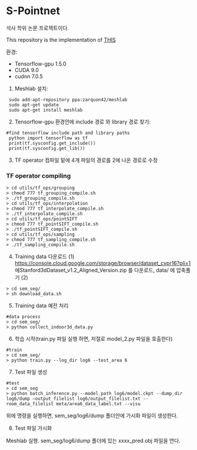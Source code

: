 # S-Pointnet

석사 학위 논문 프로젝트이다.

This repository is the implementation of [THIS](http://www.riss.kr/link?id=T15511783) 


환경:

- Tensorflow-gpu 1.5.0  
- CUDA 9.0  
- cudnn 7.0.5


1.	Meshlab 설치: 
```
 sudo add-apt-repository ppa:zarquon42/meshlab
 sudo apt-get update
 sudo apt-get install meshlab
```
2.	Tensorflow-gpu 환경안에 include 경로 와 library 경로 찾기:
```
#find tensorflow include path and library paths
 python import tensorflow as tf
 print(tf.sysconfig.get_include())
 print(tf.sysconfig.get_lib())
```
3.	TF operator 컴파일
밑에 4개 파일의 경로를 2에 나온 경로로 수정

### TF operator compiling
```
> cd utils/tf_ops/grouping
> chmod 777 tf_grouping_compile.sh
> ./tf_grouping_compile.sh
> cd utils/tf_ops/interpolation 
> chmod 777 tf_interpolate_compile.sh 
> ./tf_interpolate_compile.sh 
> cd utils/tf_ops/pointSIFT 
> chmod 777 tf_pointSIFT_compile.sh 
> ./tf_pointSIFT_compile.sh 
> cd utils/tf_ops/sampling 
> chmod 777 tf_sampling_compile.sh 
> ./tf_sampling_compile.sh
```
4.	Training data 다운로드
(1)	https://console.cloud.google.com/storage/browser/dataset_cvpr16?pli=1 에Stanford3dDataset_v1.2_Aligned_Version.zip 를 다운로드, data/ 에 압축풀기
(2)	
```
> cd sem_seg/
> sh download_data.sh
```
5.	Training data 예전 처리
```
#data process
> cd sem_seg/
> python collect_indoor3d_data.py
```
6.	학습 시작(train.py 파일 실행 하면, 저절로 model_2.py 파일을 호출한다)
```
#train
> cd sem_seg/ 
> python train.py --log_dir log6 --test_area 6
```
7.	Test 파일 생성
```
#test
> cd sem_seg
> python batch_inference.py --model_path log6/model.ckpt --dump_dir log6/dump –output_filelist log6/output_filelist.txt --room_data_filelist meta/area6_data_label.txt --visu
``` 
위에 명령을 실행하면, sem_seg/log6/dump 폴더안에 가시화 파일이 생성한다.

8.	Test 파일 가시화

Meshlab 실행.
sem_seg/log6/dump 폴더에 있는 xxxx_pred.obj 파일을 연다.

